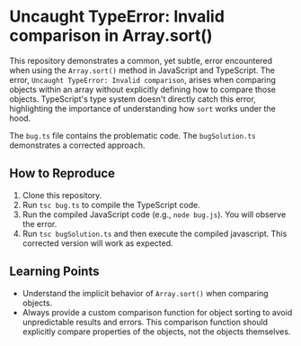 # Uncaught TypeError: Invalid comparison in Array.sort()

This repository demonstrates a common, yet subtle, error encountered when using the `Array.sort()` method in JavaScript and TypeScript.  The error, `Uncaught TypeError: Invalid comparison`, arises when comparing objects within an array without explicitly defining how to compare those objects.  TypeScript's type system doesn't directly catch this error, highlighting the importance of understanding how `sort` works under the hood.

The `bug.ts` file contains the problematic code.  The `bugSolution.ts` demonstrates a corrected approach.

## How to Reproduce
1. Clone this repository.
2. Run `tsc bug.ts` to compile the TypeScript code.
3. Run the compiled JavaScript code (e.g., `node bug.js`). You will observe the error.
4. Run `tsc bugSolution.ts` and then execute the compiled javascript. This corrected version will work as expected.

## Learning Points
* Understand the implicit behavior of `Array.sort()` when comparing objects.
* Always provide a custom comparison function for object sorting to avoid unpredictable results and errors.  This comparison function should explicitly compare properties of the objects, not the objects themselves.